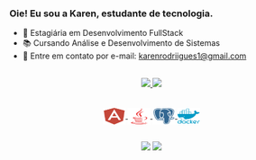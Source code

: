 ### Oie! Eu sou a Karen, estudante de tecnologia.

- 🌱 Estagiária em Desenvolvimento FullStack
- 📚 Cursando Análise e Desenvolvimento de Sistemas
- 💬 Entre em contato por e-mail: karenrodriigues1@gmail.com
<br>
<div align="center">
  <a href="https://github.com/karenrodriguesx">
 <!-- <img height="150em" src="https://github-readme-stats.vercel.app/api?username=karenrodriguesx&show_icons=true&theme=dracula&include_all_commits=true&count_private=true"/>-->
 
  <img height="150em" src="https://github-readme-stats.vercel.app/api?username=karenrodriguesx&show_icons=true&theme=transparent&text_color=b05574&title_color=b05574&icon_color=d18e8f"/>
   <img height="150em" src="https://github-readme-stats.vercel.app/api/top-langs/?username=karenrodriguesx&layout=compact&langs_count=7&theme=transparent&text_color=b05574&title_color=b05574&icon_color=d18e8f"/>
    
</div><br>
  
<div style="display: inline_block" align="center"><br>
  <!--<img align="center" alt="Karen-Js" height="30" width="40" src="https://raw.githubusercontent.com/devicons/devicon/master/icons/javascript/javascript-plain.svg">-->
  <!--<img align="center" alt="Rafa-Python" height="30" width="40" src="https://raw.githubusercontent.com/devicons/devicon/master/icons/python/python-original.svg">-->
  <!--<img align="center" alt="Rafa-Csharp" height="30" width="40" src="https://raw.githubusercontent.com/devicons/devicon/master/icons/csharp/csharp-original.svg">-->
  
 
  <img align="center" alt="Karen-docker" height="30" width="40" src="https://raw.githubusercontent.com/devicons/devicon/master/icons/angularjs/angularjs-plain.svg">
  <img align="center" alt="Karen-Java" height="30" width="40" src="https://raw.githubusercontent.com/devicons/devicon/master/icons/java/java-plain.svg">
  <img align="center" alt="Karen-postgresql" height="30" width="40" src="https://raw.githubusercontent.com/devicons/devicon/master/icons/postgresql/postgresql-plain.svg">
  <img align="center" alt="Karen-docker" height="30" width="40" src="https://raw.githubusercontent.com/devicons/devicon/master/icons/docker/docker-plain-wordmark.svg">
  
  
  <!--<img align="center" alt="Karen-php" height="30" width="40" src="https://raw.githubusercontent.com/devicons/devicon/master/icons/spring/spring-plain.svg">-->
  
</div>

  ## 
  
<div align="center">
  <!--<a href="https://instagram.com/karen.rodriguesx" target="_blank"><img src="https://img.shields.io/badge/-Instagram-%23E4405F?style=for-the-badge&logo=instagram&logoColor=white" target="_blank"></a>-->
  
  <a target="_blank" href="mailto:karenrodriigues1@gmail.com"><img src="https://img.shields.io/badge/-Gmail-D14836?style=for-the-badge&logo=Gmail&logoColor=white"></img></a>
  <a href="https://www.linkedin.com/in/karen-rodrigues1" target="_blank"><img src="https://img.shields.io/badge/-LinkedIn-%230077B5?style=for-the-badge&logo=linkedin&logoColor=white" target="_blank"></a>
 
  <!--![Snake animation](https://github.com/rafaballerini2/rafaballerini2/blob/output/github-contribution-grid-snake.svg)-->
</div>
